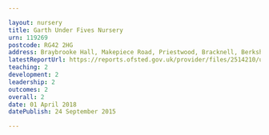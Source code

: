 ```yaml
---

layout: nursery
title: Garth Under Fives Nursery
urn: 119269
postcode: RG42 2HG
address: Braybrooke Hall, Makepiece Road, Priestwood, Bracknell, Berkshire, RG42 2HG
latestReportUrl: https://reports.ofsted.gov.uk/provider/files/2514210/urn/119269.pdf
teaching: 2
development: 2
leadership: 2
outcomes: 2
overall: 2
date: 01 April 2018 
datePublish: 24 September 2015

---
```

